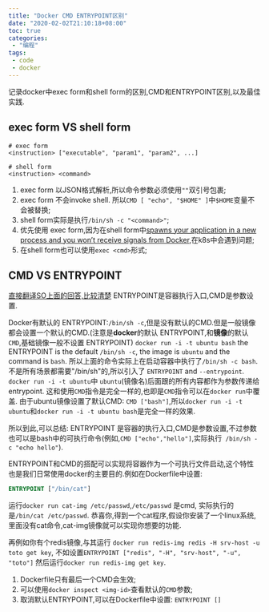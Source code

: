 ```yaml
---
title: "Docker CMD ENTRYPOINT区别"
date: "2020-02-02T21:10:18+08:00"
toc: true
categories:
 - "编程"
tags:
 - code
 - docker
---
```


记录docker中exec form和shell form的区别,CMD和ENTRYPOINT区别,以及最佳实践.

## exec form VS shell form

```text
# exec form
<instruction> ["executable", "param1", "param2", ...]

# shell form
<instruction> <command>
```
<!--more-->

1. exec form 以JSON格式解析,所以命令参数必须使用`""`双引号包裹;
2. exec form 不会invoke shell. 所以`CMD [ "echo", "$HOME" ]`中`$HOME`变量不会被替换;
3. shell form实际是执行`/bin/sh -c "<command>"`;
4. 优先使用 exec form,因为在shell form中[spawns your application in a new process and you won’t receive signals from Docker][1],在k8s中会遇到问题;
5. 在shell form也可以使用`exec <cmd>`形式;


## CMD VS ENTRYPOINT
[直接翻译SO上面的回答,比较清楚][2]
ENTRYPOINT是容器执行入口,CMD是参数设置.

Docker有默认的 ENTRYPOINT:`/bin/sh -c`,但是没有默认的CMD.但是一般镜像都会设置一个默认的CMD.(注意是**docker**的默认 ENTRYPOINT,和**镜像**的默认`CMD`,基础镜像一般不设置 ENTRYPOINT)
`docker run -i -t ubuntu bash` the ENTRYPOINT is the default `/bin/sh -c`, the image is `ubuntu` and the command is `bash`.
所以上面的命令实际上在启动容器中执行了`/bin/sh -c bash`. 不是所有场景都需要"/bin/sh"的,所以引入了 `ENTRYPOINT` and `--entrypoint`.
`docker run -i -t ubuntu`中 `ubuntu`(镜像名)后面跟的所有内容都作为参数传递给entrypoint. 这和使用`CMD`指令是完全一样的,也即是`CMD`指令可以在`docker run`中覆盖.
由于ubuntu镜像设置了默认CMD: `CMD ["bash"]`,所以`docker run -i -t ubuntu`和`docker run -i -t ubuntu bash`是完全一样的效果.

所以到此,可以总结: ENTRYPOINT 是容器的执行入口,CMD是参数设置,不过参数也可以是bash中的可执行命令(例如,`CMD ["echo","hello"]`,实际执行` /bin/sh -c "echo hello"`).

ENTRYPOINT和CMD的搭配可以实现将容器作为一个可执行文件启动,这个特性也是我们日常使用docker的主要目的.例如在Dockerfile中设置:

```Dockerfile
ENTRYPOINT ["/bin/cat"]
```
运行`docker run cat-img /etc/passwd`,`/etc/passwd` 是cmd, 实际执行的是`/bin/cat /etc/passwd`. 恭喜你,得到一个cat程序,假设你安装了一个linux系统,里面没有cat命令,cat-img镜像就可以实现你想要的功能.

再例如你有个redis镜像,与其运行 `docker run redis-img redis -H srv-host -u toto get key`, 
不如设置`ENTRYPOINT ["redis", "-H", "srv-host", "-u", "toto"]` 然后运行`docker run redis-img get key`.

1. Dockerfile只有最后一个CMD会生效;
2. 可以使用`docker inspect <img-id>`查看默认的`CMD`参数;
3. 取消默认ENTRYPOINT,可以在Dockerfile中设置: `ENTRYPOINT []`


[1]: <https://hynek.me/articles/docker-signals/> "docker-signals"
[2]: <https://stackoverflow.com/questions/21553353/what-is-the-difference-between-cmd-and-entrypoint-in-a-Dockerfile/21564990#21564990> "docker-CMD-ENTRYPOINT"

